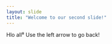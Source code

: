 ```yaml
---
layout: slide
title: "Welcome to our second slide!"
---
```

Hlo all⁸
Use the left arrow to go back!

